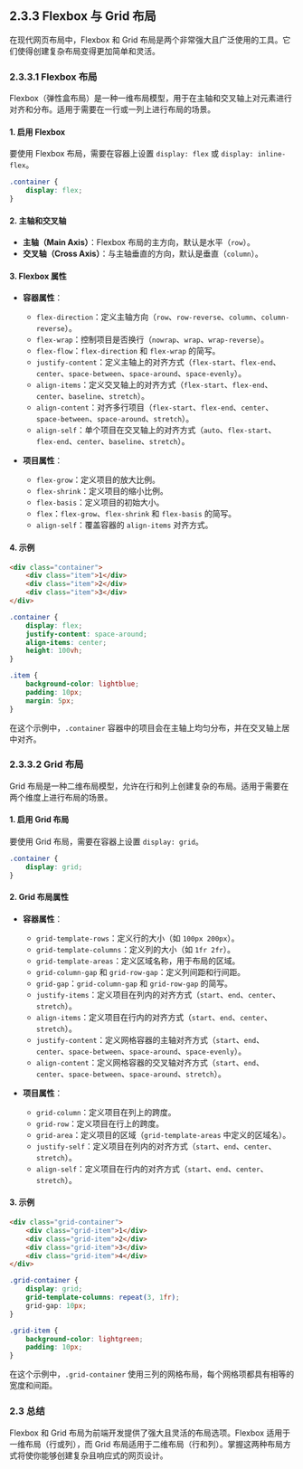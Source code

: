 ## 2.3.3 Flexbox 与 Grid 布局

在现代网页布局中，Flexbox 和 Grid 布局是两个非常强大且广泛使用的工具。它们使得创建复杂布局变得更加简单和灵活。

### 2.3.3.1 Flexbox 布局

Flexbox（弹性盒布局）是一种一维布局模型，用于在主轴和交叉轴上对元素进行对齐和分布。适用于需要在一行或一列上进行布局的场景。

#### **1. 启用 Flexbox**

要使用 Flexbox 布局，需要在容器上设置 `display: flex` 或 `display: inline-flex`。

```css
.container {
    display: flex;
}
```

#### **2. 主轴和交叉轴**

- **主轴（Main Axis）**：Flexbox 布局的主方向，默认是水平（`row`）。
- **交叉轴（Cross Axis）**：与主轴垂直的方向，默认是垂直（`column`）。

#### **3. Flexbox 属性**

- **容器属性**：
  - `flex-direction`：定义主轴方向（`row`、`row-reverse`、`column`、`column-reverse`）。
  - `flex-wrap`：控制项目是否换行（`nowrap`、`wrap`、`wrap-reverse`）。
  - `flex-flow`：`flex-direction` 和 `flex-wrap` 的简写。
  - `justify-content`：定义主轴上的对齐方式（`flex-start`、`flex-end`、`center`、`space-between`、`space-around`、`space-evenly`）。
  - `align-items`：定义交叉轴上的对齐方式（`flex-start`、`flex-end`、`center`、`baseline`、`stretch`）。
  - `align-content`：对齐多行项目（`flex-start`、`flex-end`、`center`、`space-between`、`space-around`、`stretch`）。
  - `align-self`：单个项目在交叉轴上的对齐方式（`auto`、`flex-start`、`flex-end`、`center`、`baseline`、`stretch`）。

- **项目属性**：
  - `flex-grow`：定义项目的放大比例。
  - `flex-shrink`：定义项目的缩小比例。
  - `flex-basis`：定义项目的初始大小。
  - `flex`：`flex-grow`、`flex-shrink` 和 `flex-basis` 的简写。
  - `align-self`：覆盖容器的 `align-items` 对齐方式。

#### **4. 示例**

```html
<div class="container">
    <div class="item">1</div>
    <div class="item">2</div>
    <div class="item">3</div>
</div>
```

```css
.container {
    display: flex;
    justify-content: space-around;
    align-items: center;
    height: 100vh;
}

.item {
    background-color: lightblue;
    padding: 10px;
    margin: 5px;
}
```

在这个示例中，`.container` 容器中的项目会在主轴上均匀分布，并在交叉轴上居中对齐。

### 2.3.3.2 Grid 布局

Grid 布局是一种二维布局模型，允许在行和列上创建复杂的布局。适用于需要在两个维度上进行布局的场景。

#### **1. 启用 Grid 布局**

要使用 Grid 布局，需要在容器上设置 `display: grid`。

```css
.container {
    display: grid;
}
```

#### **2. Grid 布局属性**

- **容器属性**：
  - `grid-template-rows`：定义行的大小（如 `100px 200px`）。
  - `grid-template-columns`：定义列的大小（如 `1fr 2fr`）。
  - `grid-template-areas`：定义区域名称，用于布局的区域。
  - `grid-column-gap` 和 `grid-row-gap`：定义列间距和行间距。
  - `grid-gap`：`grid-column-gap` 和 `grid-row-gap` 的简写。
  - `justify-items`：定义项目在列内的对齐方式（`start`、`end`、`center`、`stretch`）。
  - `align-items`：定义项目在行内的对齐方式（`start`、`end`、`center`、`stretch`）。
  - `justify-content`：定义网格容器的主轴对齐方式（`start`、`end`、`center`、`space-between`、`space-around`、`space-evenly`）。
  - `align-content`：定义网格容器的交叉轴对齐方式（`start`、`end`、`center`、`space-between`、`space-around`、`stretch`）。

- **项目属性**：
  - `grid-column`：定义项目在列上的跨度。
  - `grid-row`：定义项目在行上的跨度。
  - `grid-area`：定义项目的区域（`grid-template-areas` 中定义的区域名）。
  - `justify-self`：定义项目在列内的对齐方式（`start`、`end`、`center`、`stretch`）。
  - `align-self`：定义项目在行内的对齐方式（`start`、`end`、`center`、`stretch`）。

#### **3. 示例**

```html
<div class="grid-container">
    <div class="grid-item">1</div>
    <div class="grid-item">2</div>
    <div class="grid-item">3</div>
    <div class="grid-item">4</div>
</div>
```

```css
.grid-container {
    display: grid;
    grid-template-columns: repeat(3, 1fr);
    grid-gap: 10px;
}

.grid-item {
    background-color: lightgreen;
    padding: 10px;
}
```

在这个示例中，`.grid-container` 使用三列的网格布局，每个网格项都具有相等的宽度和间距。

### 2.3 总结

Flexbox 和 Grid 布局为前端开发提供了强大且灵活的布局选项。Flexbox 适用于一维布局（行或列），而 Grid 布局适用于二维布局（行和列）。掌握这两种布局方式将使你能够创建复杂且响应式的网页设计。
